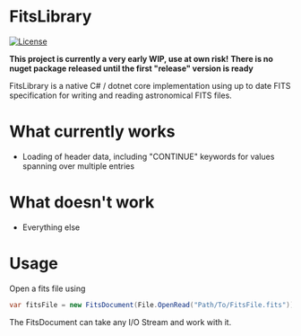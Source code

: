 # FitsLibrary
[![License](https://img.shields.io/badge/license-MPL%2.0%20-green)](https://choosealicense.com/licenses/mpl-2.0/)

**This project is currently a very early WIP, use at own risk!**
**There is no nuget package released until the first "release" version is ready**

FitsLibrary is a native C# / dotnet core implementation using up to date FITS specification for writing and reading astronomical FITS files.

# What currently works
 - Loading of header data, including "CONTINUE" keywords for values spanning over multiple entries

# What doesn't work
 - Everything else

# Usage
Open a fits file using
```csharp
var fitsFile = new FitsDocument(File.OpenRead("Path/To/FitsFile.fits"));
```

The FitsDocument can take any I/O Stream and work with it.
